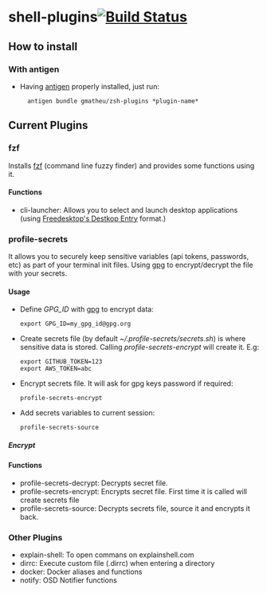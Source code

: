 shell-plugins[![Build Status](https://travis-ci.org/gmatheu/shell-plugins.svg)](https://travis-ci.org/gmatheu/shell-plugins)
=======================

How to install
--------------

### With antigen

* Having [antigen](http://github.com/zsh-users/antigen) properly installed, just run:

        antigen bundle gmatheu/zsh-plugins *plugin-name*

Current Plugins
---------------

### fzf

Installs [fzf](https://github.com/junegunn/fzf) (command line fuzzy finder) and provides some functions using it.

#### Functions
  * cli-launcher: Allows you to select and launch desktop applications (using [Freedesktop's Destkop Entry](https://specifications.freedesktop.org/desktop-entry-spec/desktop-entry-spec-latest.html) format.)

### profile-secrets

It allows you to securely keep sensitive variables (api tokens, passwords, etc) as part of your terminal init files. Using [gpg](https://gnupg.org/) to encrypt/decrypt the file with your secrets.

#### Usage
  * Define *GPG_ID* with [gpg](https://gnupg.org/) to encrypt data:

        export GPG_ID=my_gpg_id@gpg.org
  * Create secrets file (by default _~/.profile-secrets/secrets.sh_) is where sensitive data is stored. Calling _profile-secrets-encrypt_ will create it. E.g:

        export GITHUB_TOKEN=123
        export AWS_TOKEN=abc
  * Encrypt secrets file. It will ask for gpg keys password if required:

        profile-secrets-encrypt
  * Add secrets variables to current session:

        profile-secrets-source

##### Encrypt

#### Functions
  * profile-secrets-decrypt: Decrypts secret file.
  * profile-secrets-encrypt: Encrypts secret file. First time it is called will create secrets file
  * profile-secrets-source: Decrypts secrets file, source it and encrypts it back.

### Other Plugins
  * explain-shell: To open commans on explainshell.com
  * dirrc: Execute custom file (.dirrc) when entering a directory
  * docker: Docker aliases and functions
  * notify: OSD Notifier functions

